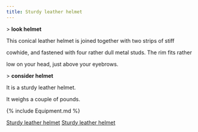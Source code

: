 ```yaml
---
title: Sturdy leather helmet
---
```


\> **look helmet**

This conical leather helmet is joined together with two strips of stiff

cowhide, and fastened with four rather dull metal studs. The rim fits
rather

low on your head, just above your eyebrows.

\> **consider helmet**

It is a sturdy leather helmet.

It weighs a couple of pounds.

{% include Equipment.md %}

[Sturdy leather helmet](Category:_Leather_equipment "wikilink") [Sturdy
leather helmet](Category:_Head_items "wikilink")